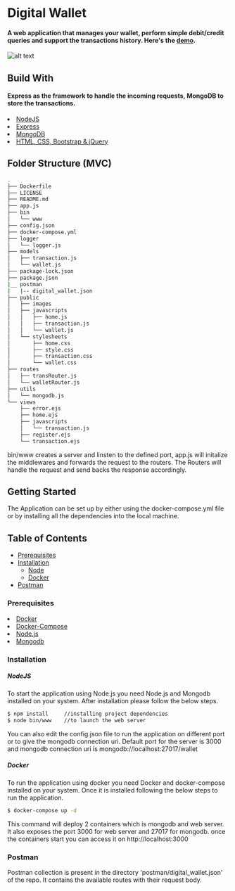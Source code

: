 # Digital Wallet 
#### A web application that manages your wallet, perform simple debit/credit queries and support the transactions history. Here's the [demo](https://drive.google.com/file/d/1QKOJQo1IPDUI396c40b_bSExF6s48FDV/view?usp=sharing).

![alt text](https://drive.google.com/file/d/13IcsJzRGCtZNSg6nBWLfxIqylqBp9fU0/view?usp=sharing)

## Build With
#### Express as the framework to handle the incoming requests, MongoDB to store the transactions. 

<li><a href="https://nodejs.org/">NodeJS </l></a>
<li><a href="https://expressjs.com/">Express </l></a>
<li><a href="https://www.mongodb.com/">MongoDB </l></a>
<li><a href="https://getbootstrap.com/"> HTML, CSS, Bootstrap & jQuery</li></a>

## Folder Structure (MVC)
```bash
.
├── Dockerfile
├── LICENSE
├── README.md
├── app.js
├── bin
│   └── www
├── config.json
├── docker-compose.yml
├── logger
│   └── logger.js
├── models
│   ├── transaction.js
│   └── wallet.js
├── package-lock.json
├── package.json
|__ postman
|   |-- digital_wallet.json
├── public
│   ├── images
│   ├── javascripts
│   │   ├── home.js
│   │   ├── transaction.js
│   │   └── wallet.js
│   └── stylesheets
│       ├── home.css
│       ├── style.css
│       ├── transaction.css
│       └── wallet.css
├── routes
│   ├── transRouter.js
│   └── walletRouter.js
├── utils
│   └── mongodb.js
└── views
    ├── error.ejs
    ├── home.ejs
    ├── javascripts
    │   └── transaction.js
    ├── register.ejs
    └── transaction.ejs
```
bin/www creates a server and linsten to the defined port, app.js will initalize the middlewares and forwards the request to the routers. The Routers will handle the request and send backs the response accordingly.



## Getting Started
The Application can be set up by either using the docker-compose.yml file or by installing all the dependencies into the local machine.

## Table of Contents
 - [Prerequisites](#Prerequisites)
 - [Installation](#Installation)
    - [Node](#node)
    - [Docker](#docker)
- [Postman](#postman)


### Prerequisites
<li> <a href='https://docs.docker.com/get-docker/'> Docker </a></li>
<li><a href='https://docs.docker.com/compose/install/'>Docker-Compose</a></li>
<li><a href='https://nodejs.org/'>Node.js</a></li>
<li><a href='https://www.mongodb.com/'>Mongodb</a></li>

### Installation

##### NodeJS
To start the application using Node.js you need Node.js and Mongodb installed on your system. After installation please follow the below steps.

```bash
$ npm install     //installing project dependencies
$ node bin/www    //to launch the web server
```

You can also edit the config.json file to run the application on different port or to give the mongodb connection uri. Default port for the server is 3000 and mongodb connection uri is mongodb://localhost:27017/wallet

##### Docker
To run the application using docker you need Docker and docker-compose installed on your system. Once it is installed following the below steps to run the application.

```bash
$ docker-compose up -d
```
This command will deploy 2 containers which is mongodb and web server. It also exposes the port 3000 for web server and 27017 for mongodb. once the containers start you can access it on http://localhost:3000

### Postman

Postman collection is present in the directory 'postman/digital_wallet.json' of the repo. It contains the available routes with their request body.
